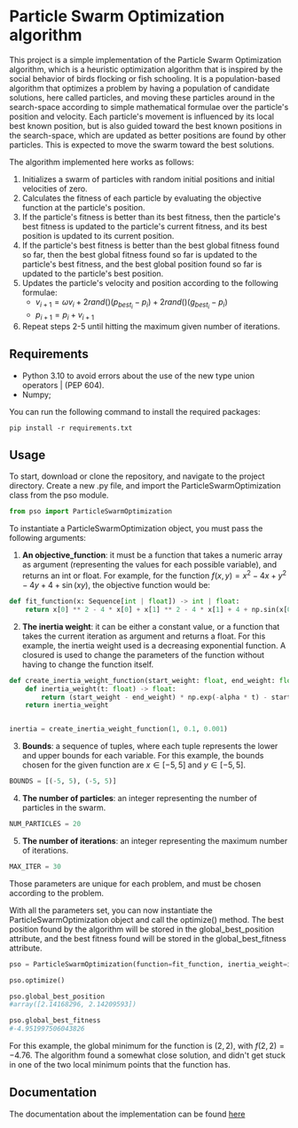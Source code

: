 # Particle Swarm Optimization algorithm 

This project is a simple implementation of the Particle Swarm Optimization algorithm, which is a heuristic optimization algorithm that is inspired by the social behavior of birds flocking or fish schooling. It is a population-based algorithm that optimizes a problem by having a population of candidate solutions, here called particles, and moving these particles around in the search-space according to simple mathematical formulae over the particle's position and velocity. Each particle's movement is influenced by its local best known position, but is also guided toward the best known positions in the search-space, which are updated as better positions are found by other particles. This is expected to move the swarm toward the best solutions.

The algorithm implemented here works as follows:  
1.  Initializes a swarm of particles with random initial positions and initial velocities of zero.
2.  Calculates the fitness of each particle by evaluating the objective function at the particle's position.
3.  If the particle's fitness is better than its best fitness, then the particle's best fitness is updated to the particle's current fitness, and its best position is updated to its current position.
4.  If the particle's best fitness is better than the best global fitness found so far, then the best global fitness found so far is updated to the particle's best fitness, and the best global position found so far is updated to the particle's best position.
5.  Updates the particle's velocity and position according to the following formulae:
    -   $\displaystyle v_{i+1} = \omega v_{i} + 2rand()(p_{best_i} - p_{i}) + 2rand()(g_{best_i} - p_{i})$
    -   $\displaystyle p_{i+1} = p_{i} + v_{i+1}$
6.  Repeat steps 2-5 until hitting the maximum given number of iterations.

## Requirements
-   Python 3.10 to avoid errors about the use of the new type union operators | (PEP 604).
-   Numpy;

You can run the following command to install the required packages:
```
pip install -r requirements.txt
```

## Usage

To start, download or clone the repository, and navigate to the project directory. Create a new  .py file, and import the ParticleSwarmOptimization class from the pso module.

```python
from pso import ParticleSwarmOptimization
```

To instantiate a ParticleSwarmOptimization object, you must pass the following arguments:
1.  **An objective_function**: it must be a function that takes a numeric array as argument (representing the values for each possible variable), and returns an int or float. For example, for the function $f(x,y) = x^2 -4x + y^2 -4y + 4 + \sin(xy)$, the objective function would be:
```python
def fit_function(x: Sequence[int | float]) -> int | float:
    return x[0] ** 2 - 4 * x[0] + x[1] ** 2 - 4 * x[1] + 4 + np.sin(x[0] * x[1])
```
2.  **The inertia weight**: it can be either a constant value, or a function that takes the current iteration as argument and returns a float. For this example, the inertia weight used is a decreasing exponential function. A closured is used to change the parameters of the function without having to change the function itself.

```python
def create_inertia_weight_function(start_weight: float, end_weight: float, alpha: float) -> Callable[[float], float]:
    def inertia_weight(t: float) -> float:
        return (start_weight - end_weight) * np.exp(-alpha * t) - start_weight
    return inertia_weight


inertia = create_inertia_weight_function(1, 0.1, 0.001)
```
3.  **Bounds**: a sequence of tuples, where each tuple represents the lower and upper bounds for each variable. For this example, the bounds chosen for the given function are $x\in[-5, 5]$ and $y\in[-5, 5]$.
```python
BOUNDS = [(-5, 5), (-5, 5)]
```
4.  **The number of particles**: an integer representing the number of particles in the swarm.
```python
NUM_PARTICLES = 20
```
5.  **The number of iterations**: an integer representing the maximum number of iterations.
```python
MAX_ITER = 30
```

Those parameters are unique for each problem, and must be chosen according to the problem.

With all the parameters set, you can now instantiate the ParticleSwarmOptimization object and call the optimize() method. The best position found by the algorithm will be stored in the global_best_position attribute, and the best fitness found will be stored in the global_best_fitness attribute.

```python
pso = ParticleSwarmOptimization(function=fit_function, inertia_weight=inertia, bounds=BOUNDS, num_particles=NUM_PARTICLES, max_iter=MAX_ITER)

pso.optimize()

pso.global_best_position
#array([2.14168296, 2.14209593])

pso.global_best_fitness
#-4.951997506043826
```

For this example, the global minimum for the function is $(2, 2)$, with $f(2, 2) = -4.76$. The algorithm found a somewhat close solution, and didn't get stuck in one of the two local minimum points that the function has.

## Documentation
The documentation about the implementation can be found [here](https://andrey-rv.github.io/ParticleSwarmOptimization/)
